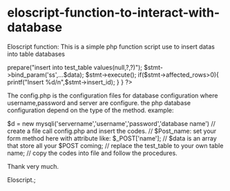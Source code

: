 # eloscript-function-to-interact-with-database

Eloscript function: This is a simple php function script use to insert datas into table databases 
<?php
require('config.php');
	if(!file_exists('config.php')) return exit('404');
	if(isset($Post_name))
	{
		$data = array();
		//pass your data inside the data array 
		$stmt = $db->prepare("insert into test_table values(null,?,?)");
		$stmt->bind_param('ss',...$data);
		$stmt->execute();
		if($stmt->affected_rows>0){
			printf("Insert %d/n",$stmt->insert_id);
			}
			
	}

?>

The config.php is the configuration files for database configuration where username,password and server are configure.
the php database configuration depend on the type of the method.
example:

$d = new mysqli('servername','username','password','database name')
//
create a file call config.php and insert the codes.
//
$Post_name: set your form method here with attribute like: $_POST['name'];
//
$data is an array that store all your $POST coming; 
//
replace the test_table to your own table name;
//
copy the codes into file and follow the procedures.

Thank very much.


Eloscript.;

